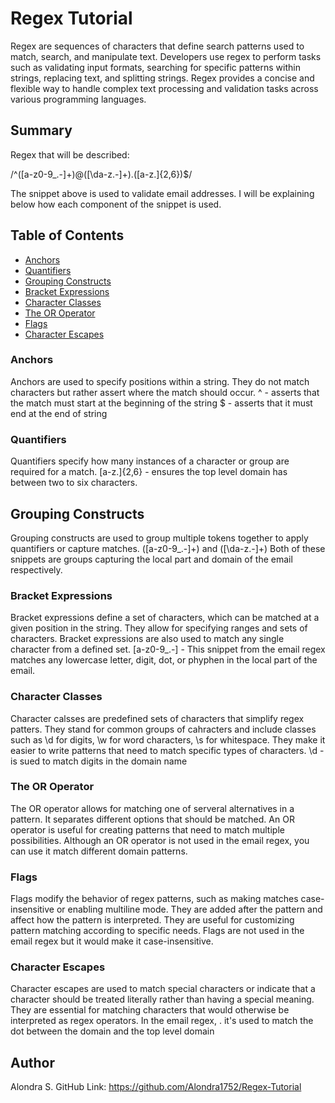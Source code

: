 # Regex Tutorial

Regex are sequences of characters that define search patterns used to match, search, and manipulate text. Developers use regex to perform tasks such as validating input formats, searching for specific patterns within strings, replacing text, and splitting strings. Regex provides a concise and flexible way to handle complex text processing and validation tasks across various programming languages.

## Summary

Regex that will be described: 

/^([a-z0-9_\.-]+)@([\da-z\.-]+)\.([a-z\.]{2,6})$/

The snippet above is used to validate email addresses. I will be explaining below how each component of the snippet is used. 

## Table of Contents
- [Anchors](#anchors)
- [Quantifiers](#quantifiers)
- [Grouping Constructs](#grouping-constructs)
- [Bracket Expressions](#bracket-expressions)
- [Character Classes](#character-classes)
- [The OR Operator](#the-or-operator)
- [Flags](#flags)
- [Character Escapes](#character-escapes)


### Anchors 
Anchors are used to specify positions within a string. They do not match characters but rather assert where the match should occur. 
^ - asserts that the match must start at the beginning of the string 
$ - asserts that it must end at the end of string 

### Quantifiers
Quantifiers specify how many instances of a character or group are required for a match.
[a-z\.]{2,6} - ensures the top level domain has between two to six characters. 

## Grouping Constructs
Grouping constructs are used to group multiple tokens together to apply quantifiers or capture matches. 
([a-z0-9_\.-]+) and ([\da-z\.-]+) Both of these snippets are groups capturing the local part and domain of the email respectively. 

### Bracket Expressions
Bracket expressions define a set of characters, which can be matched at a given position in the string. They allow for specifying ranges and sets of characters. Bracket expressions are also used to match any single character from a defined set. 
[a-z0-9_\.-] - This snippet from the email regex matches any lowercase letter, digit, dot, or phyphen in the local part of the email. 

### Character Classes
Character calsses are predefined sets of characters that simplify regex patters. They stand for common groups of cahracters and include classes such as \d for digits, \w for word characters, \s for whitespace. They make it easier to write patterns that need to match specific types of characters. 
\d - is sued to match digits in the domain name 

### The OR Operator
The OR operator allows for matching one of serveral alternatives in a pattern. It separates different options that should be matched. An OR operator is useful for creating patterns that need to match multiple possibilities. 
Although an OR operator is not used in the email regex, you can use it match different domain patterns. 

### Flags
Flags modify the behavior of regex patterns, such as making matches case-insensitive or enabling multiline mode. They are added after the pattern and affect how the pattern is interpreted. They are useful for customizing pattern matching according to specific needs. 
Flags are not used in the email regex but it would make it case-insensitive.

### Character Escapes
Character escapes are used to match special characters or indicate that a character should be treated literally rather than having a special meaning. They are essential for matching characters that would otherwise be interpreted as regex operators. 
In the email regex, \. it's used to match the dot between the domain and the top level domain 

## Author
Alondra S. 
GitHub Link: https://github.com/Alondra1752/Regex-Tutorial


